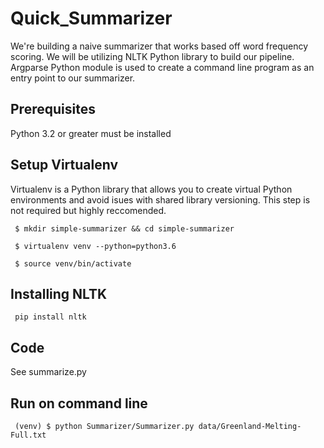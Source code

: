 # Quick_Summarizer
We're building a naive summarizer that works based off word frequency scoring. We will be utilizing NLTK Python library to build our pipeline.
Argparse Python module is used to create a command line program as an entry point to our summarizer.

## Prerequisites 
Python 3.2 or greater must be installed

## Setup Virtualenv
Virtualenv is a Python library that allows you to create virtual Python environments and avoid isues with shared library versioning. This step is not required but highly reccomended.
<p><code> $ mkdir simple-summarizer && cd simple-summarizer </code></p>
<p><code> $ virtualenv venv --python=python3.6 </p></code>
<p><code> $ source venv/bin/activate </code></p>
 
## Installing NLTK
<p><code> pip install nltk </code></p>

## Code 
See summarize.py 

## Run on command line 
<p><code> (venv) $ python Summarizer/Summarizer.py data/Greenland-Melting-Full.txt </code></p>
